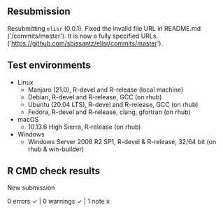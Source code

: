 ## Resubmission 

Resubmitting `elisr` (0.0.1). Fixed the invalid file URL in
README.md ('/commits/master'). It is now a fully specified URLs.
('https://github.com/sbissantz/elisr/commits/master').

## Test environments

- Linux
  - Manjaro (21.0), R-devel and R-release (local machine)
  - Debian, R-devel and R-release, GCC (on rhub)
  - Ubuntu (20.04 LTS), R-devel and R-release, GCC (on rhub)
  - Fedora, R-devel and R-release, clang, gfortran (on rhub)
- macOS 
  - 10.13.6 High Sierra, R-release (on rhub)
- Windows 
  - Windows Server 2008 R2 SP1, R-devel & R-release, 32/64 bit (on rhub &
  win-builder)

## R CMD check results

New submission

0 errors ✓ | 0 warnings ✓ | 1 note x
